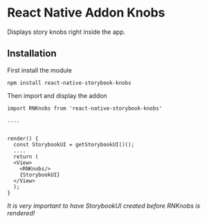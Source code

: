# React Native Addon Knobs

Displays story knobs right inside the app.

## Installation

First install the module

`npm install react-native-storybook-knobs`

Then import and display the addon

```
import RNKnobs from 'react-native-storybook-knobs'

....


render() {
  const StorybookUI = getStorybookUI()();
  ....
  return (
  <View>
    <RNKnobs/>
    {StorybookUI}
  </View>
  );
}

```

*It is very important to have StorybookUI created before RNKnobs is rendered!*
